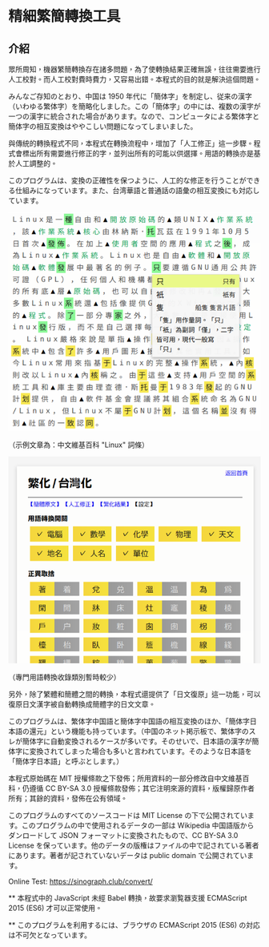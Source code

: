 # 精細繁簡轉換工具


## 介紹

<p lang="zh-tw">眾所周知，機器繁簡轉換存在諸多問題，為了使轉換結果正確無誤，往往需要進行人工校對。而人工校對費時費力，又容易出錯。本程式的目的就是解決這個問題。</p>

<p lang="ja">みんなご存知のとおり、中国は 1950 年代に「簡体字」を制定し、従来の漢字（いわゆる繁体字）を簡略化しました。この「簡体字」の中には、複数の漢字が一つの漢字に統合された場合があります。なので、コンピュータによる繁体字と簡体字の相互変換はややこしい問題になってしまいました。</p>

<p lang="zh-tw">與傳統的轉換程式不同，本程式在轉換流程中，增加了「人工修正」這一步驟。程式會標出所有需要進行修正的字，並列出所有的可能以供選擇。用語的轉換亦是基於人工調整的。</p>

<p lang="ja">このプログラムは、変換の正確性を保つように、人工的な修正を行うことができる仕組みになっています。また、台湾華語と普通話の語彙の相互変換にも対応しています。</p>

![ExampleImage](images/s2t_example.png)

（示例文章為：中文維基百科 "Linux" 詞條）

![SetttingsImage](images/settings.png)

（專門用語轉換收錄類別暫時較少）

<p lang="zh-tw">另外，除了繁體和簡體之間的轉換，本程式還提供了「日文復原」這一功能，可以復原日文漢字被自動轉換成簡體字的日文文章。</p>

<p lang="ja">このプログラムは、繁体字中国語と簡体字中国語の相互変換のほか、「簡体字日本語の還元」という機能も持っています。（中国のネット掲示板で、繁体字のスレが簡体字に自動変換されるケースが多いです。そのせいで、日本語の漢字が簡体字に変換されてしまった場合も多いと言われています。そのような日本語を「簡体字日本語」と呼ぶとします。）</p>

<p lang="zh-tw">本程式原始碼在 MIT 授權條款之下發佈；所用資料的一部分修改自中文維基百科，仍遵循 CC BY-SA 3.0 授權條款發佈；其它注明來源的資料，版權歸原作者所有；其餘的資料，發佈在公有領域。</p>

<p lang="ja">このプログラムのすべてのソースコードは MIT License の下で公開されています。このプログラムの中で使用されるデータの一部は Wikipedia 中国語版からダンロードして JSON フォーマットに変換されたもので、CC BY-SA 3.0 License を保っています。他のデータの版権はファイルの中で記されている著者にあります。著者が記されていないデータは public domain で公開されています。</p>

<p lang="en">Online Test: <a target="_blank" href="https://sinograph.club/convert/">https://sinograph.club/convert/</a></p>

<p lang="zh-tw">** 本程式中的 JavaScript 未經 Babel 轉換，故要求瀏覧器支援 ECMAScript 2015 (ES6) 才可以正常使用。</p>

<p lang="ja">** このプログラムを利用するには、ブラウザの ECMAScript 2015 (ES6) の対応は不可欠となっています。</p>